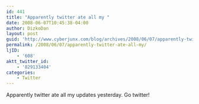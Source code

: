```yaml
---
id: 441
title: "Apparently twitter ate all my "
date: 2008-06-07T10:45:38-04:00
author: DizkoDan
layout: post
guid: 'http://www.cyberjunx.com/blog/archives/2008/06/07/apparently-twitter-ate-all-my/'
permalink: /2008/06/07/apparently-twitter-ate-all-my/
ljID:
    - '608'
aktt_twitter_id:
    - '829133404'
categories:
    - Twitter
---
```


Apparently twitter ate all my updates yesterday. Go twitter!